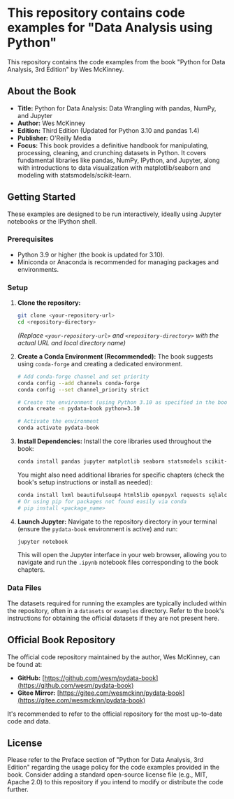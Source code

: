# This repository contains code examples for "Data Analysis using Python"

This repository contains the code examples from the book "Python for Data Analysis, 3rd Edition" by Wes McKinney.

## About the Book

* **Title:** Python for Data Analysis: Data Wrangling with pandas, NumPy, and Jupyter
* **Author:** Wes McKinney
* **Edition:** Third Edition (Updated for Python 3.10 and pandas 1.4)
* **Publisher:** O'Reilly Media
* **Focus:** This book provides a definitive handbook for manipulating, processing, cleaning, and crunching datasets in Python. It covers fundamental libraries like pandas, NumPy, IPython, and Jupyter, along with introductions to data visualization with matplotlib/seaborn and modeling with statsmodels/scikit-learn.

## Getting Started

These examples are designed to be run interactively, ideally using Jupyter notebooks or the IPython shell.

### Prerequisites

* Python 3.9 or higher (the book is updated for 3.10).
* Miniconda or Anaconda is recommended for managing packages and environments.

### Setup

1.  **Clone the repository:**
    ```bash
    git clone <your-repository-url>
    cd <repository-directory>
    ```
    *(Replace `<your-repository-url>` and `<repository-directory>` with the actual URL and local directory name)*

2.  **Create a Conda Environment (Recommended):**
    The book suggests using `conda-forge` and creating a dedicated environment.
    ```bash
    # Add conda-forge channel and set priority
    conda config --add channels conda-forge
    conda config --set channel_priority strict

    # Create the environment (using Python 3.10 as specified in the book)
    conda create -n pydata-book python=3.10

    # Activate the environment
    conda activate pydata-book
    ```

3.  **Install Dependencies:**
    Install the core libraries used throughout the book:
    ```bash
    conda install pandas jupyter matplotlib seaborn statsmodels scikit-learn
    ```
    You might also need additional libraries for specific chapters (check the book's setup instructions or install as needed):
    ```bash
    conda install lxml beautifulsoup4 html5lib openpyxl requests sqlalchemy pytables numba xlrd pyarrow
    # Or using pip for packages not found easily via conda
    # pip install <package_name>
    ```

4.  **Launch Jupyter:**
    Navigate to the repository directory in your terminal (ensure the `pydata-book` environment is active) and run:
    ```bash
    jupyter notebook
    ```
    This will open the Jupyter interface in your web browser, allowing you to navigate and run the `.ipynb` notebook files corresponding to the book chapters.

### Data Files

The datasets required for running the examples are typically included within the repository, often in a `datasets` or `examples` directory. Refer to the book's instructions for obtaining the official datasets if they are not present here.

## Official Book Repository

The official code repository maintained by the author, Wes McKinney, can be found at:

* **GitHub:** [https://github.com/wesm/pydata-book](https://github.com/wesm/pydata-book)
* **Gitee Mirror:** [https://gitee.com/wesmckinn/pydata-book](https://gitee.com/wesmckinn/pydata-book)

It's recommended to refer to the official repository for the most up-to-date code and data.

## License

Please refer to the Preface section of "Python for Data Analysis, 3rd Edition" regarding the usage policy for the code examples provided in the book. Consider adding a standard open-source license file (e.g., MIT, Apache 2.0) to this repository if you intend to modify or distribute the code further.

